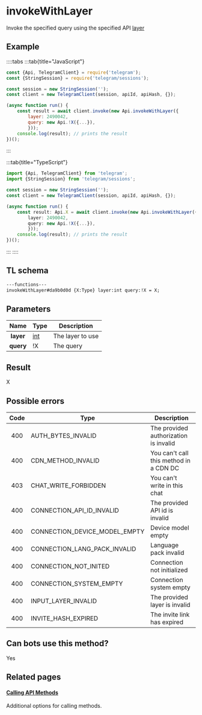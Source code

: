 # invokeWithLayer

Invoke the specified query using the specified API [layer](https://core.telegram.org/api/invoking#layers)

## Example

::::tabs
:::tab{title="JavaScript"}

```js
const {Api, TelegramClient} = require('telegram');
const {StringSession} = require('telegram/sessions');

const session = new StringSession('');
const client = new TelegramClient(session, apiId, apiHash, {});

(async function run() {
    const result = await client.invoke(new Api.invokeWithLayer({
		layer: 2490042,
		query: new Api.!X({...}),
		}));
    console.log(result); // prints the result
})();
```

:::

:::tab{title="TypeScript"}

```ts
import {Api, TelegramClient} from 'telegram';
import {StringSession} from 'telegram/sessions';

const session = new StringSession('');
const client = new TelegramClient(session, apiId, apiHash, {});

(async function run() {
    const result: Api.X = await client.invoke(new Api.invokeWithLayer({
		layer: 2490042,
		query: new Api.!X({...}),
		}));
    console.log(result); // prints the result
})();
```

:::
::::

## TL schema

```txt
---functions---
invokeWithLayer#da9b0d0d {X:Type} layer:int query:!X = X;
```

## Parameters

|   Name    | Type                                      | Description      |
| :-------: | ----------------------------------------- | ---------------- |
| **layer** | [int](https://core.telegram.org/type/int) | The layer to use |
| **query** | !X                                        | The query        |

## Result

X

## Possible errors

| Code | Type                          | Description                            |
| :--: | ----------------------------- | -------------------------------------- |
| 400  | AUTH_BYTES_INVALID            | The provided authorization is invalid  |
| 400  | CDN_METHOD_INVALID            | You can't call this method in a CDN DC |
| 403  | CHAT_WRITE_FORBIDDEN          | You can't write in this chat           |
| 400  | CONNECTION_API_ID_INVALID     | The provided API id is invalid         |
| 400  | CONNECTION_DEVICE_MODEL_EMPTY | Device model empty                     |
| 400  | CONNECTION_LANG_PACK_INVALID  | Language pack invalid                  |
| 400  | CONNECTION_NOT_INITED         | Connection not initialized             |
| 400  | CONNECTION_SYSTEM_EMPTY       | Connection system empty                |
| 400  | INPUT_LAYER_INVALID           | The provided layer is invalid          |
| 400  | INVITE_HASH_EXPIRED           | The invite link has expired            |

## Can bots use this method?

Yes

## Related pages

#### [Calling API Methods](https://core.telegram.org/api/invoking)

Additional options for calling methods.

